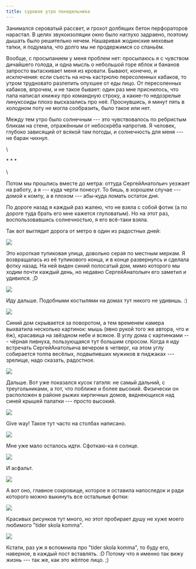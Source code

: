 ```yaml
---
title: суровое утро понедельника
---
```


Занимался сероватый рассвет, и грохот долбящих бетон перфораторов нарастал.
В целях звукоизоляции окно было наглухо задраено, поэтому дышать было решительно нечем.
Нашаривая жодинские меховые тапки, я подумала, что долго мы не продержимся со спаньём.

Вообще, с просыпанием у меня проблем нет: просыпаюсь я с чувством дичайшего голода,
и одна мысль о небольшой горе яблок и бананов запросто вытаскивает меня из кровати.
Бывают, конечно, и исключения: если съесть на ночь кастрюлю пересоленных кабаков,
то утром трудновато разлепить опухшее от еды лицо.
От пересоленных кабаков, впрочем, и не такое бывает: один раз мне приснилось, что папа
написал книжку про командную строку, а какие-то недозрелые линуксоиды плохо высказались
про неё. Проснувшись, я минут пять в холодном поту не могла сообразить, было такое или нет.

Между тем утро было солнечным --- это чувствовалось по ребристым бликам на стене,
отражённым от небоскрёба напротив.
Я человек, глубоко зависящий от всякой там погоды, и солнечность для меня --- не баран чихнул.

\

\* \* \*

\

Потом мы прошлись вместе до метра: оттуда СергейАнатольич уезжает на работу,
а я --- куда черти понесут.
То бишь, в хорошем случае --- домой к компу, а в плохом --- абы-куда ломать остаток дня.

По дороге назад я каждый раз жалею, что не взяла с собой фотик
(а по дороге туда брать его мне кажется глуповатым).
Но на этот раз, воспользовавшись солнечностью, я его всё-таки взяла.

Так вот выглядит дорога от метро в один из радостных дней:

![](/images/2014-10-20/P1000435.JPG)

Это короткая тупиковая улица, довольно серая по местным меркам.
Я возвращалась из её тупикового конца, и в конце развернулсь и сделала фотку назад.
На ней виден синий полосатый дом, мимо которого мы ходим почти каждый день,
но недавно СергейАнатольич его заметил и удивился. ;D

![](/images/2014-10-20/P1000436.JPG)

Иду дальше. Подобными костылями на домах тут никого не удивишь. :)

![](/images/2014-10-20/P1000445.JPG)

Синий дом скрывается за поворотом, а тем временем камера выхватила
несколько картинок: мышь (явно рукой того же автора, что и ёж), красавица на звёздном небе
и всякое.
В углу дома с картинками --- чёрная пивнуха, пользующаяся тут большим спросом.
Когда я иду встречать СергейАнатольича вечером в четверг, на этом углу собирается толпа
весёлых, подвыпивших мужиков в пиджаках --- зрелище, надо сказать, радостное.

![](/images/2014-10-20/P1000446.JPG)

Дальше.
Вот уже показался кусок гатэля: не самый дальний, с треугольниками, а тот, что поближе и более высокий.
Физически он расположен в районе рыжих кирпичных домов, виднеющихся над синей крышей палатки --- просто высокий.

![](/images/2014-10-20/P1000451.JPG)

Give way!
Такое тут часто на столбах написано.

![](/images/2014-10-20/P1000455.JPG)

Мне уже мало осталось идти.
Сфоткаю-ка я солнце.

![](/images/2014-10-20/P1000462.JPG)

И асфальт.

![](/images/2014-10-20/P1000467.JPG)

А вот оно, главное сокровище, которое я оставила напоследок и ради которого можно выкинуть все остальные фотки:

![](/images/2014-10-20/P1000449.JPG)

Красивых рисунков тут много, но этот пробирает душу не хуже моего любимого "tider skola komma".

![](/images/2014-10-20/to_the_stars.jpg)

Кстати, раз уж я вспомнила про "tider skola komma", то буду его, наверное, в каждый пост вставлять. :D
Потому что я именно так вижу жизнь --- так же, как это жёлтое лицо. ;)
